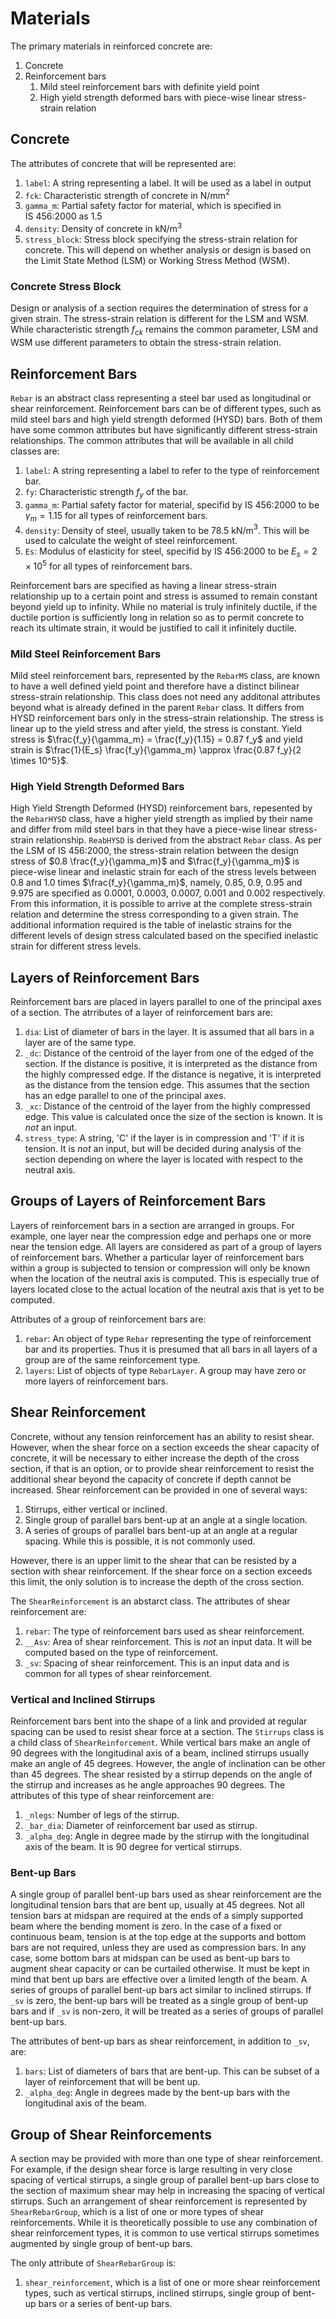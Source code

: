 # Materials
The primary materials in reinforced concrete are:

1. Concrete
2. Reinforcement bars
   1. Mild steel reinforcement bars with definite yield point
   2. High yield strength deformed bars with piece-wise linear stress-strain relation

## Concrete
The attributes of concrete that will be represented are:

1. `label`: A string representing a label. It will be used as a label in output
2. `fck`: Characteristic strength of concrete in N/mm$^2$
3. `gamma_m`: Partial safety factor for material, which is specified in IS&nbsp;456:2000 as 1.5
4. `density`: Density of concrete in kN/m$^3$
5. `stress_block`: Stress block specifying the stress-strain relation for concrete. This will depend on whether analysis or design is based on the Limit State Method&nbsp;(LSM) or Working Stress Method&nbsp;(WSM).


### Concrete Stress Block
Design or analysis of a section requires the determination of stress for a given strain. The stress-strain relation is different for the LSM and WSM. While characteristic strength $f_{ck}$ remains the common parameter, LSM and WSM use different parameters to obtain the stress-strain relation.

## Reinforcement Bars
`Rebar` is an abstract class representing a steel bar used as longitudinal or shear reinforcement. Reinforcement bars can be of different types, such as mild steel bars and high yield strength deformed&nbsp;(HYSD) bars. Both of them have some common attributes but have significantly different stress-strain relationships. The common attributes that will be available in all child classes are:

1. `label`: A string representing a label to refer to the type of reinforcement bar.
2. `fy`: Characteristic strength $f_{y}$ of the bar.
3. `gamma_m`: Partial safety factor for material, specifid by IS&nbsp;456:2000 to be $\gamma_m = 1.15$ for all types of reinforcement bars.
4. `density`: Density of steel, usually taken to be 78.5&nbsp;kN/m$^3$. This will be used to calculate the weight of steel reinforcement.
5. `Es`: Modulus of elasticity for steel, specifid by IS&nbsp;456:2000 to be $E_s = 2 \times 10^5$ for all types of reinforcement bars.

Reinforcement bars are specified as having a linear stress-strain relationship up to a certain point and stress is assumed to remain constant beyond yield up to infinity. While no material is truly infinitely ductile, if the ductile portion is sufficiently long in relation so as to permit concrete to reach its ultimate strain, it would be justified to call it infinitely ductile.

### Mild Steel Reinforcement Bars
Mild steel reinforcement bars, represented by the `RebarMS` class, are known to have a well defined yield point and therefore have a distinct bilinear stress-strain relationship. This class does not need any additonal attributes beyond what is already defined in the parent `Rebar` class. It differs from HYSD reinforcement bars only in the stress-strain relationship. The stress is linear up to the yield stress and after yield, the stress is constant. Yield stress is $\frac{f_y}{\gamma_m} = \frac{f_y}{1.15} = 0.87 f_y$ and yield strain is $\frac{1}{E_s} \frac{f_y}{\gamma_m} \approx \frac{0.87 f_y}{2 \times 10^5}$.

### High Yield Strength Deformed Bars
High Yield Strength Deformed (HYSD) reinforcement bars, repesented by the `RebarHYSD` class, have a higher yield strength as implied by their name and differ from mild steel bars in that they have a piece-wise linear stress-strain relationship. `ReabHYSD` is derived from the abstract `Rebar` class. As per the LSM of IS&nbsp;456:2000, the stress-strain relation between the design stress of $0.8 \frac{f_y}{\gamma_m}$ and $\frac{f_y}{\gamma_m}$ is piece-wise linear and inelastic strain for each of the stress levels between 0.8 and 1.0 times $\frac{f_y}{\gamma_m}$, namely, 0.85, 0.9, 0.95 and 9.975 are specified as 0.0001, 0.0003, 0.0007, 0.001 and 0.002 respectively. From this information, it is possible to arrive at the complete stress-strain relation and determine the stress corresponding to a given strain. The additional information required is the table of inelastic strains for the different levels of design stress calculated based on the specified inelastic strain for different stress levels.

## Layers of Reinforcement Bars
Reinforcement bars are placed in layers parallel to one of the principal axes of a section. The atrributes of a layer of reinforcement bars are:

1. `dia`: List of diameter of bars in the layer. It is assumed that all bars in a layer are of the same type.
2. `_dc`: Distance of the centroid of the layer from one of the edged of the section. If the distance is positive, it is interpreted as the distance from the highly compressed edge. If the distance is negative, it is interpreted as the distance from the tension edge. This assumes that the section has an edge parallel to one of the principal axes.
3. `_xc`: Distance of the centroid of the layer from the highly compressed edge. This value is calculated once the size of the section is known. It is _not_ an input.
4. `stress_type`: A string, 'C' if the layer is in compression and 'T' if it is tension. It is _not_ an input, but will be decided during analysis of the section depending on where the layer is located with respect to the neutral axis.


## Groups of Layers of Reinforcement Bars
Layers of reinforcement bars in a section are arranged in groups. For example, one layer near the compression edge and perhaps one or more near the tension edge. All layers are considered as part of a group of layers of reinforcement bars. Whether a particular layer of reinforcement bars within a group is subjected to tension or compression will only be known when the location of the neutral axis is computed. This is especially true of layers located close to the actual location of the neutral axis that is yet to be computed.

Attributes of a group of reinforcement bars are:

1. `rebar`: An object of type `Rebar` representing the type of reinforcement bar and its properties. Thus it is presumed that all bars in all layers of a group are of the same reinforcement type.
2. `layers`: List of objects of type `RebarLayer`. A group may have zero or more layers of reinforcement bars.

## Shear Reinforcement
Concrete, without any tension reinforcement has an ability to resist shear. However, when the shear force on a section exceeds the shear capacity of concrete, it will be necessary to either increase the depth of the cross section, if that is an option, or to provide shear reinforcement to resist the additional shear beyond the capacity of concrete if depth cannot be increased. Shear reinforcement can be provided in one of several ways:

1. Stirrups, either vertical or inclined.
2. Single group of parallel bars bent-up at an angle at a single location.
3. A series of groups of parallel bars bent-up at an angle at a regular spacing. While this is possible, it is not commonly used.

However, there is an upper limit to the shear that can be resisted by a section with shear reinforcement. If the shear force on a section exceeds this limit, the only solution is to increase the depth of the cross section.

The `ShearReinforcement` is an abstarct class. The attributes of shear reinforcement are:

1. `rebar`: The type of reinforcement bars used as shear reinforcement.
2. `__Asv`: Area of shear reinforcement. This is _not_ an input data. It will be computed based on the type of reinforcement.
3. `_sv`: Spacing of shear reinforcement. This is an input data and is common for all types of shear reinforcement.

### Vertical and Inclined Stirrups
Reinforcement bars bent into the shape of a link and provided at regular spacing can be used to resist shear force at a section. The `Stirrups` class is a child class of `ShearReinforcement`. While vertical bars make an angle of 90&nbsp;degrees with the longitudinal axis of a beam, inclined stirrups usually make an angle of 45&nbsp;degrees. However, the angle of inclination can be other than 45&nbsp;degrees. The shear resisted by a stirrup depends on the angle of the stirrup and increases as he angle approaches 90&nbsp;degrees. The attributes of this type of shear reinforcement are:

1. `_nlegs`: Number of legs of the stirrup.
2. `_bar_dia`: Diameter of reinforcement bar used as stirrup.
3. `_alpha_deg`: Angle in degree made by the stirrup with the longitudinal axis of the beam. It is 90&nbsp;degree for vertical stirrups.


### Bent-up Bars
A single group of parallel bent-up bars used as shear reinforcement are the longitudinal tension bars that are bent up, usually at 45&nbsp;degrees. Not all tension bars at midspan are required at the ends of a simply supported beam where the bending moment is zero. In the case of a fixed or continuous beam, tension is at the top edge at the supports and bottom bars are not required, unless they are used as compression bars. In any case, some bottom bars at midspan can be used as bent-up bars to augment shear capacity or can be curtailed otherwise. It must be kept in mind that bent up bars are effective over a limited length of the beam. A series of groups of parallel bent-up bars act similar to inclined stirrups. If `_sv` is zero, the bent-up bars will be treated as a single group of bent-up bars and if `_sv` is non-zero, it will be treated as a series of groups of parallel bent-up bars.

The attributes of bent-up bars as shear reinforcement, in addition to `_sv`, are:

1. `bars`: List of diameters of bars that are bent-up. This can be subset of a layer of reinforcement that will be bent up.
2. `_alpha_deg`: Angle in degrees made by the bent-up bars with the longitudinal axis of the beam.

## Group of Shear Reinforcements
A section may be  provided with more than one type of shear reinforcement. For example, if the design shear force is large resulting in very close spacing of vertical stirrups, a single group of parallel bent-up bars close to the section of maximum shear may help in increasing the spacing of vertical stirrups. Such an arrangement of shear reinforcement is represented by `ShearRebarGroup`, which is a list of one or more types of shear reinforcements. While it is theoretically possible to use any combination of shear reinforcement types, it is common to use vertical stirrups sometimes augmented by single group of bent-up bars.

The only attribute of `ShearRebarGroup` is:

1. `shear_reinforcement`, which is a list of one or more shear reinforcement types, such as vertical stirrups, inclined stirrups, single group of bent-up bars or a series of bent-up bars.

